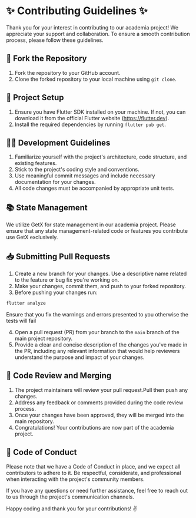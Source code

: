 # ✨ Contributing Guidelines ✨

Thank you for your interest in contributing to our academia project! We appreciate your support and collaboration. To ensure a smooth contribution process, please follow these guidelines.

## 🍴 Fork the Repository

1. Fork the repository to your GitHub account.
2. Clone the forked repository to your local machine using `git clone`.

## 🚀 Project Setup

1. Ensure you have Flutter SDK installed on your machine. If not, you can download it from the official Flutter website (https://flutter.dev).
2. Install the required dependencies by running `flutter pub get`.

## 👩‍💻 Development Guidelines

1. Familiarize yourself with the project's architecture, code structure, and existing features.
2. Stick to the project's coding style and conventions.
3. Use meaningful commit messages and include necessary documentation for your changes.
4. All code changes must be accompanied by appropriate unit tests.

## 📚 State Management

We utilize GetX for state management in our academia project. Please ensure that any state management-related code or features you contribute use GetX exclusively.

## 📥 Submitting Pull Requests

1. Create a new branch for your changes. Use a descriptive name related to the feature or bug fix you're working on.
2. Make your changes, commit them, and push to your forked repository.
3. Before pushing your changes run:

```bash
flutter analyze
```

Ensure that you fix the warnings and errors presented to you otherwise the tests will fail

4. Open a pull request (PR) from your branch to the `main` branch of the main project repository.
5. Provide a clear and concise description of the changes you've made in the PR, including any relevant information that would help reviewers understand the purpose and impact of your changes.

## 👥 Code Review and Merging

1. The project maintainers will review your pull request.Pull then push any changes.
2. Address any feedback or comments provided during the code review process.
3. Once your changes have been approved, they will be merged into the main repository.
4. Congratulations! Your contributions are now part of the academia project.

## 📜 Code of Conduct

Please note that we have a Code of Conduct in place, and we expect all contributors to adhere to it. Be respectful, considerate, and professional when interacting with the project's community members.

If you have any questions or need further assistance, feel free to reach out to us through the project's communication channels.

Happy coding and thank you for your contributions! ✌️
